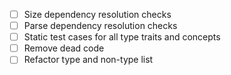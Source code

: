 - [ ] Size dependency resolution checks
- [ ] Parse dependency resolution checks
- [ ] Static test cases for all type traits and concepts
- [ ] Remove dead code
- [ ] Refactor type and non-type list
